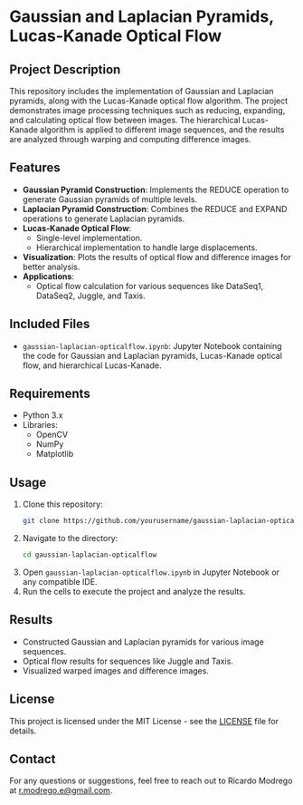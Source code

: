 
# Gaussian and Laplacian Pyramids, Lucas-Kanade Optical Flow

## Project Description
This repository includes the implementation of Gaussian and Laplacian pyramids, along with the Lucas-Kanade optical flow algorithm. The project demonstrates image processing techniques such as reducing, expanding, and calculating optical flow between images. The hierarchical Lucas-Kanade algorithm is applied to different image sequences, and the results are analyzed through warping and computing difference images.

## Features
- **Gaussian Pyramid Construction**: Implements the REDUCE operation to generate Gaussian pyramids of multiple levels.
- **Laplacian Pyramid Construction**: Combines the REDUCE and EXPAND operations to generate Laplacian pyramids.
- **Lucas-Kanade Optical Flow**:
  - Single-level implementation.
  - Hierarchical implementation to handle large displacements.
- **Visualization**: Plots the results of optical flow and difference images for better analysis.
- **Applications**:
  - Optical flow calculation for various sequences like DataSeq1, DataSeq2, Juggle, and Taxis.

## Included Files
- `gaussian-laplacian-opticalflow.ipynb`: Jupyter Notebook containing the code for Gaussian and Laplacian pyramids, Lucas-Kanade optical flow, and hierarchical Lucas-Kanade.

## Requirements
- Python 3.x
- Libraries:
  - OpenCV
  - NumPy
  - Matplotlib

## Usage
1. Clone this repository:
   ```bash
   git clone https://github.com/yourusername/gaussian-laplacian-opticalflow.git
   ```
2. Navigate to the directory:
   ```bash
   cd gaussian-laplacian-opticalflow
   ```
3. Open `gaussian-laplacian-opticalflow.ipynb` in Jupyter Notebook or any compatible IDE.
4. Run the cells to execute the project and analyze the results.

## Results
- Constructed Gaussian and Laplacian pyramids for various image sequences.
- Optical flow results for sequences like Juggle and Taxis.
- Visualized warped images and difference images.

## License
This project is licensed under the MIT License - see the [LICENSE](LICENSE) file for details.

## Contact
For any questions or suggestions, feel free to reach out to Ricardo Modrego at [r.modrego.e@gmail.com](mailto:r.modrego.e@gmail.com).
